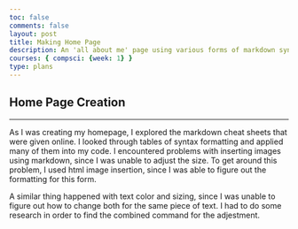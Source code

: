 ```yaml
---
toc: false
comments: false
layout: post
title: Making Home Page
description: An 'all about me' page using various forms of markdown syntax, techniques, and creative thinking
courses: { compsci: {week: 1} }
type: plans
---
```



## Home Page Creation

---

As I was creating my homepage, I explored the markdown cheat sheets that were given online. I looked through tables of syntax formatting and applied many of them into my code. I encountered problems with inserting images using markdown, since I was unable to adjust the size. To get around this problem, I used html image insertion, since I was able to figure out the formatting for this form.

A similar thing happened with text color and sizing, since I was unable to figure out how to change both for the same piece of text. I had to do some research in order to find the combined command for the adjestment.